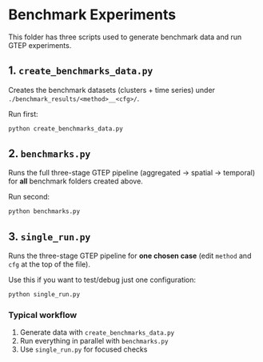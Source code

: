 
# Benchmark Experiments

This folder has three scripts used to generate benchmark data and run GTEP experiments.

## 1. `create_benchmarks_data.py`
Creates the benchmark datasets (clusters + time series) under `./benchmark_results/<method>__<cfg>/`.

Run first:
```bash
python create_benchmarks_data.py
```

## 2. `benchmarks.py`

Runs the full three-stage GTEP pipeline (aggregated → spatial → temporal) for **all** benchmark folders created above.

Run second:

```bash
python benchmarks.py
```

## 3. `single_run.py`

Runs the three-stage GTEP pipeline for **one chosen case** (edit `method` and `cfg` at the top of the file).

Use this if you want to test/debug just one configuration:

```bash
python single_run.py
```

### Typical workflow

1. Generate data with `create_benchmarks_data.py`
2. Run everything in parallel with `benchmarks.py`
3. Use `single_run.py` for focused checks
